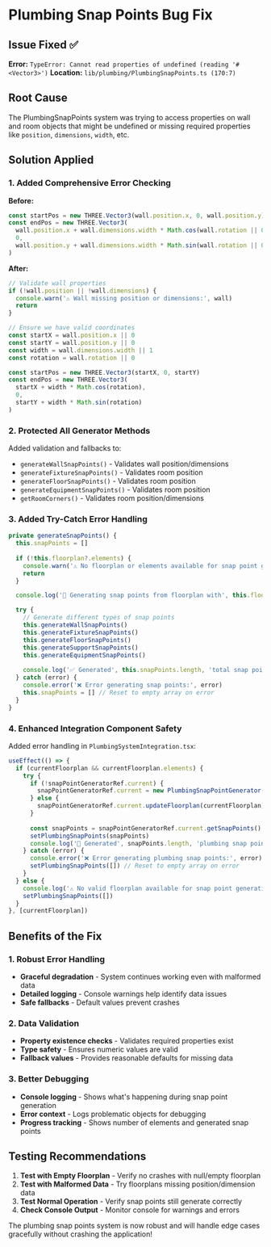 # Plumbing Snap Points Bug Fix

## Issue Fixed ✅
**Error:** `TypeError: Cannot read properties of undefined (reading '#<Vector3>')`
**Location:** `lib/plumbing/PlumbingSnapPoints.ts (170:7)`

## Root Cause
The PlumbingSnapPoints system was trying to access properties on wall and room objects that might be undefined or missing required properties like `position`, `dimensions`, `width`, etc.

## Solution Applied

### 1. Added Comprehensive Error Checking
**Before:**
```typescript
const startPos = new THREE.Vector3(wall.position.x, 0, wall.position.y)
const endPos = new THREE.Vector3(
  wall.position.x + wall.dimensions.width * Math.cos(wall.rotation || 0),
  0,
  wall.position.y + wall.dimensions.width * Math.sin(wall.rotation || 0)
)
```

**After:**
```typescript
// Validate wall properties
if (!wall.position || !wall.dimensions) {
  console.warn('⚠️ Wall missing position or dimensions:', wall)
  return
}

// Ensure we have valid coordinates
const startX = wall.position.x || 0
const startY = wall.position.y || 0
const width = wall.dimensions.width || 1
const rotation = wall.rotation || 0

const startPos = new THREE.Vector3(startX, 0, startY)
const endPos = new THREE.Vector3(
  startX + width * Math.cos(rotation),
  0,
  startY + width * Math.sin(rotation)
)
```

### 2. Protected All Generator Methods
Added validation and fallbacks to:
- `generateWallSnapPoints()` - Validates wall position/dimensions
- `generateFixtureSnapPoints()` - Validates room position
- `generateFloorSnapPoints()` - Validates room position
- `generateEquipmentSnapPoints()` - Validates room position
- `getRoomCorners()` - Validates room position/dimensions

### 3. Added Try-Catch Error Handling
```typescript
private generateSnapPoints() {
  this.snapPoints = []
  
  if (!this.floorplan?.elements) {
    console.warn('⚠️ No floorplan or elements available for snap point generation')
    return
  }

  console.log('🔧 Generating snap points from floorplan with', this.floorplan.elements.length, 'elements')

  try {
    // Generate different types of snap points
    this.generateWallSnapPoints()
    this.generateFixtureSnapPoints()
    this.generateFloorSnapPoints()
    this.generateSupportSnapPoints()
    this.generateEquipmentSnapPoints()
    
    console.log('✅ Generated', this.snapPoints.length, 'total snap points')
  } catch (error) {
    console.error('❌ Error generating snap points:', error)
    this.snapPoints = [] // Reset to empty array on error
  }
}
```

### 4. Enhanced Integration Component Safety
Added error handling in `PlumbingSystemIntegration.tsx`:
```typescript
useEffect(() => {
  if (currentFloorplan && currentFloorplan.elements) {
    try {
      if (!snapPointGeneratorRef.current) {
        snapPointGeneratorRef.current = new PlumbingSnapPointGenerator(currentFloorplan)
      } else {
        snapPointGeneratorRef.current.updateFloorplan(currentFloorplan)
      }
      
      const snapPoints = snapPointGeneratorRef.current.getSnapPoints()
      setPlumbingSnapPoints(snapPoints)
      console.log('🔧 Generated', snapPoints.length, 'plumbing snap points')
    } catch (error) {
      console.error('❌ Error generating plumbing snap points:', error)
      setPlumbingSnapPoints([]) // Reset to empty array on error
    }
  } else {
    console.log('⚠️ No valid floorplan available for snap point generation')
    setPlumbingSnapPoints([])
  }
}, [currentFloorplan])
```

## Benefits of the Fix

### 1. Robust Error Handling
- **Graceful degradation** - System continues working even with malformed data
- **Detailed logging** - Console warnings help identify data issues
- **Safe fallbacks** - Default values prevent crashes

### 2. Data Validation
- **Property existence checks** - Validates required properties exist
- **Type safety** - Ensures numeric values are valid
- **Fallback values** - Provides reasonable defaults for missing data

### 3. Better Debugging
- **Console logging** - Shows what's happening during snap point generation
- **Error context** - Logs problematic objects for debugging
- **Progress tracking** - Shows number of elements and generated snap points

## Testing Recommendations

1. **Test with Empty Floorplan** - Verify no crashes with null/empty floorplan
2. **Test with Malformed Data** - Try floorplans missing position/dimension data
3. **Test Normal Operation** - Verify snap points still generate correctly
4. **Check Console Output** - Monitor console for warnings and errors

The plumbing snap points system is now robust and will handle edge cases gracefully without crashing the application!
